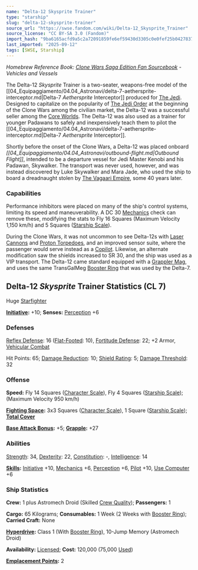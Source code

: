 ```yaml
---
name: "Delta-12 Skysprite Trainer"
type: "starship"
slug: "delta-12-skysprite-trainer"
source_url: "https://swse.fandom.com/wiki/Delta-12_Skysprite_Trainer"
source_license: "CC BY-SA 3.0 (Fandom)"
import_hash: "9ba6165acfd9a5c2a72091859fe6ef59430d3305c0e0fef25b0427837402f981"
last_imported: "2025-09-12"
tags: [SWSE, Starship]
---
```

*Homebrew Reference Book: [Clone Wars Saga Edition Fan Sourcebook](https://swse.fandom.com/wiki/Clone_Wars_Saga_Edition_Fan_Sourcebook) - Vehicles and Vessels*

The Delta-12 *Skysprite* Trainer is a two-seater, weapons-free model of the [[04_Equipaggiamento/04.04_Astronavi/delta-7-aethersprite-interceptor.md|Delta-7 *Aethersprite* Interceptor]] produced for [The Jedi](https://swse.fandom.com/wiki/The_Jedi). Designed to capitalize on the popularity of [The Jedi Order](https://swse.fandom.com/wiki/The_Jedi_Order) at the beginning of the Clone Wars among the civilian market, the Delta-12 was a successful seller among the [Core Worlds](https://swse.fandom.com/wiki/Core_Worlds). The Delta-12 was also used as a trainer for younger Padawans to safely and inexpensively teach them to pilot the [[04_Equipaggiamento/04.04_Astronavi/delta-7-aethersprite-interceptor.md|Delta-7 *Aethersprite* Interceptor]].

Shortly before the onset of the Clone Wars, a Delta-12 was placed onboard *[[04_Equipaggiamento/04.04_Astronavi/outbound-flight.md|Outbound Flight]]*, intended to be a departure vessel for Jedi Master Kenobi and his Padawan, Skywalker. The transport was never used, however, and was instead discovered by Luke Skywalker and Mara Jade, who used the ship to board a dreadnaught stolen by [The Vagaari Empire](https://swse.fandom.com/wiki/The_Vagaari_Empire), some 40 years later.

### Capabilities
Performance inhibitors were placed on many of the ship's control systems, limiting its speed and maneuverability. A DC 30 [Mechanics](https://swse.fandom.com/wiki/Mechanics) check can remove these, modifying the stats to Fly 16 Squares (Maximum Velocity 1,150 km/h) and 5 Squares ([Starship Scale](https://swse.fandom.com/wiki/Starship_Scale)).

During the Clone Wars, it was not uncommon to see Delta-12s with [Laser Cannons](https://swse.fandom.com/wiki/Laser_Cannons) and [Proton Torpedoes](https://swse.fandom.com/wiki/Proton_Torpedoes), and an improved sensor suite, where the passenger would serve instead as a [Copilot](https://swse.fandom.com/wiki/Copilot). Likewise, an alternate modification saw the shields increased to SR 30, and the ship was used as a VIP transport. The Delta-12 came standard equipped with a [Grappler Mag](https://swse.fandom.com/wiki/Grappler_Mag), and uses the same TransGalMeg [Booster Ring](https://swse.fandom.com/wiki/Booster_Ring) that was used by the Delta-7.

## Delta-12 *Skysprite* Trainer Statistics (CL 7)
Huge [Starfighter](https://swse.fandom.com/wiki/Starfighter)

**[Initiative](https://swse.fandom.com/wiki/Initiative):** +10; **Senses:** [Perception](https://swse.fandom.com/wiki/Perception) +6
### Defenses
[Reflex Defense](https://swse.fandom.com/wiki/Reflex_Defense_(Vehicles)): 16 ([Flat-Footed](https://swse.fandom.com/wiki/Flat-Footed): 10), [Fortitude Defense](https://swse.fandom.com/wiki/Fortitude_Defense_(Vehicles)): 22; +2 Armor, [Vehicular Combat](https://swse.fandom.com/wiki/Vehicular_Combat)

Hit Points: 65; [Damage Reduction](https://swse.fandom.com/wiki/Damage_Reduction): 10; [Shield Rating](https://swse.fandom.com/wiki/Shield_Rating): 5; [Damage Threshold](https://swse.fandom.com/wiki/Damage_Threshold_(Vehicles)): 32
### Offense
**Speed:** Fly 14 Squares ([Character Scale](https://swse.fandom.com/wiki/Character_Scale)), Fly 4 Squares ([Starship Scale](https://swse.fandom.com/wiki/Starship_Scale)); (Maximum Velocity 950 km/h)

**[Fighting Space](https://swse.fandom.com/wiki/Fighting_Space):** 3x3 Squares ([Character Scale](https://swse.fandom.com/wiki/Character_Scale)), 1 Square ([Starship Scale](https://swse.fandom.com/wiki/Starship_Scale)); **[Total Cover](https://swse.fandom.com/wiki/Total_Cover)**

**[Base Attack Bonus](https://swse.fandom.com/wiki/Base_Attack_Bonus):** +5; **[Grapple](https://swse.fandom.com/wiki/Grapple):** +27
### Abilities
[Strength](https://swse.fandom.com/wiki/Strength): 34, [Dexterity](https://swse.fandom.com/wiki/Dexterity): 22, [Constitution](https://swse.fandom.com/wiki/Constitution): -, [Intelligence](https://swse.fandom.com/wiki/Intelligence): 14

**[Skills](https://swse.fandom.com/wiki/Skills):** [Initiative](https://swse.fandom.com/wiki/Initiative) +10, [Mechanics](https://swse.fandom.com/wiki/Mechanics) +6, [Perception](https://swse.fandom.com/wiki/Perception) +6, [Pilot](https://swse.fandom.com/wiki/Pilot) +10, [Use Computer](https://swse.fandom.com/wiki/Use_Computer) +6
### Ship Statistics
**Crew:** 1 plus Astromech Droid (Skilled [Crew Quality](https://swse.fandom.com/wiki/Crew_Quality)); **Passengers:** 1

**Cargo:** 65 Kilograms; **Consumables:** 1 Week (2 Weeks with [Booster Ring](https://swse.fandom.com/wiki/Booster_Ring)); **Carried Craft:** None

**[Hyperdrive](https://swse.fandom.com/wiki/Hyperdrive):** Class 1 (With [Booster Ring](https://swse.fandom.com/wiki/Booster_Ring)), 10-Jump Memory (Astromech Droid)

**Availability:** [Licensed](https://swse.fandom.com/wiki/Licensed); **Cost:** 120,000 (75,000 [Used](https://swse.fandom.com/wiki/Used))

**[Emplacement Points](https://swse.fandom.com/wiki/Emplacement_Points):** 2
